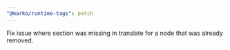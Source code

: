 ```yaml
---
"@marko/runtime-tags": patch
---
```


Fix issue where section was missing in translate for a node that was already removed.
